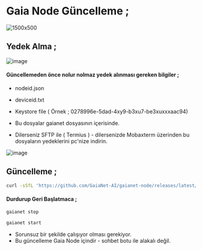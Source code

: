 # Gaia Node Güncelleme ; 

![1500x500](https://github.com/user-attachments/assets/0eca5de0-8355-4e8d-b2cc-9feb377e0af0)

## Yedek Alma ; 

![image](https://github.com/user-attachments/assets/759130a1-740a-4328-a723-4a222c1b5230)

#### Güncellemeden önce nolur nolmaz yedek alınması gereken bilgiler ; 

- nodeid.json

- deviceid.txt

- Keystore file ( Örnek ;  0278996e-5dad-4xy9-b3xu7-be3xuxxxaac94)

- Bu dosyalar gaianet dosyasının içerisinde.

- Dilerseniz SFTP ile ( Termius ) - dilersenizde Mobaxterm üzerinden bu dosyaların yedeklerini pc'nize indirin.

![image](https://github.com/user-attachments/assets/674d6c15-acae-4b7e-8661-1ae9c0fd0f60)


## Güncelleme ; 

```bash
curl -sSfL 'https://github.com/GaiaNet-AI/gaianet-node/releases/latest/download/install.sh' | bash -s -- --upgrade
```

#### Durdurup Geri Başlatmaca ; 

```bash
gaianet stop
```

```bash
gaianet start
```

- Sorunsuz bir şekilde çalışıyor olması gerekiyor.
- Bu güncelleme Gaia Node içindir - sohbet botu ile alakalı değil. 
